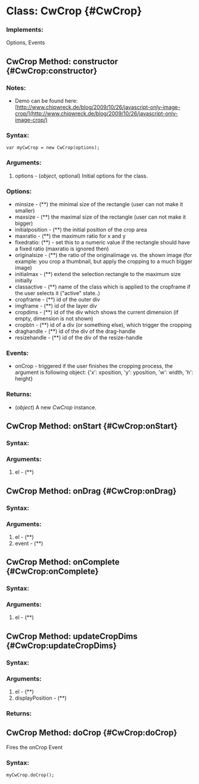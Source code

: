 Class: CwCrop {#CwCrop}
=======================



### Implements:

Options, Events




CwCrop Method: constructor {#CwCrop:constructor}
-------------------------------------------------

### Notes:

- Demo can be found here: [http://www.chipwreck.de/blog/2009/10/26/javascript-only-image-crop/](http://www.chipwreck.de/blog/2009/10/26/javascript-only-image-crop/) 


### Syntax:

	var myCwCrop = new CwCrop(options);

### Arguments:

1. options - (*object*, optional) Initial options for the class.

### Options:

* minsize - (**) the minimal size of the rectangle (user can not make it smaller)
* maxsize - (**) the maximal size of the rectangle (user can not make it bigger)
* initialposition - (**) the initial position of the crop area
* maxratio - (**) the maximum ratio for x and y
* fixedratio: (**) - set this to a numeric value if the rectangle should have a fixed ratio (maxratio is ignored then)
* originalsize - (**) the ratio of the originalimage vs. the shown image (for example: you crop a thumbnail, but apply the cropping to a much bigger image)
* initialmax - (**) extend the selection rectangle to the maximum size initially
* classactive - (**) name of the class which is applied to the cropframe if the user selects it ("active" state..)
* cropframe - (**) id of the outer div
* imgframe - (**) id of the layer div
* cropdims - (**) id of the div which shows the current dimension (if empty, dimension is not shown)
* cropbtn - (**) id of a div (or something else), which trigger the cropping
* draghandle - (**) id of the div of the drag-handle
* resizehandle - (**) id of the div of the resize-handle

### Events:

* onCrop - triggered if the user finishes the cropping process, the argument is following object: {'x': xposition, 'y': yposition, 'w': width, 'h': height}

### Returns:

* (*object*) A new *CwCrop* instance.


CwCrop Method: onStart {#CwCrop:onStart}
-----------------------------------------


### Syntax:



### Arguments:

1. el - (**)


CwCrop Method: onDrag {#CwCrop:onDrag}
---------------------------------------


### Syntax:



### Arguments:

1. el - (**)
2. event - (**)


CwCrop Method: onComplete {#CwCrop:onComplete}
-----------------------------------------------


### Syntax:



### Arguments:

1. el - (**)



CwCrop Method: updateCropDims {#CwCrop:updateCropDims}
-------------------------------------------------------


### Syntax:



### Arguments:

1. el - (**)
2. displayPosition - (**)

### Returns:



CwCrop Method: doCrop {#CwCrop:doCrop}
---------------------------------------

Fires the onCrop Event

### Syntax:

	myCwCrop.doCrop();

